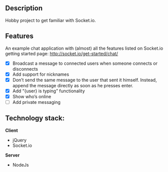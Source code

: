 ## Description
Hobby project to get familiar with Socket.io.


## Features
An example chat application with (almost) all the features listed on Socket.io getting started page:
http://socket.io/get-started/chat/
- [x] Broadcast a message to connected users when someone connects or disconnects
- [x] Add support for nicknames
- [x] Don’t send the same message to the user that sent it himself. Instead, append the message directly as soon as he presses enter.
- [x] Add “{user} is typing” functionality
- [x] Show who’s online
- [ ] Add private messaging

## Technology stack:

**Client**
* jQuery
* Socket.io

**Server**
* NodeJs


